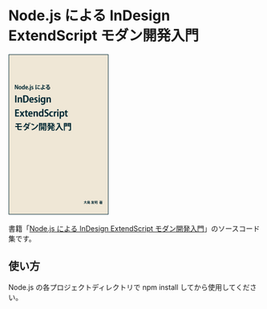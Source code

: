 
# Node.js による InDesign ExtendScript モダン開発入門

[<img src="https://raw.githubusercontent.com/mindboard/indesign-extendscript-with-nodejs/master/images/indesign-extendscript-with-nodejs.png" width="200px">](https://www.amazon.co.jp/dp/B09NXRT2VV)

書籍「[Node.js による InDesign ExtendScript モダン開発入門](https://www.amazon.co.jp/dp/B09NXRT2VV)」のソースコード集です。


## 使い方

Node.js の各プロジェクトディレクトリで npm install してから使用してください。
